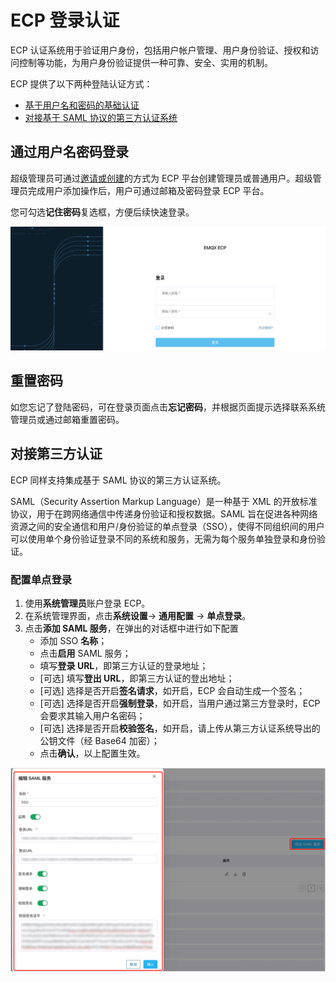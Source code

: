 # ECP 登录认证

ECP 认证系统用于验证用户身份，包括用户帐户管理、用户身份验证、授权和访问控制等功能，为用户身份验证提供一种可靠、安全、实用的机制。

ECP 提供了以下两种登陆认证方式：

- [基于用户名和密码的基础认证](#通过用户名密码登录)
- [对接基于 SAML 协议的第三方认证系统](#对接第三方认证)


## 通过用户名密码登录

超级管理员可通过[邀请或创建](../system_admin/user_management.md)的方式为 ECP 平台创建管理员或普通用户。超级管理员完成用户添加操作后，用户可通过邮箱及密码登录 ECP 平台。

您可勾选**记住密码**复选框，方便后续快速登录。

![Login](./_assets/login.png)

## 重置密码

如您忘记了登陆密码，可在登录页面点击**忘记密码**，并根据页面提示选择联系系统管理员或通过邮箱重置密码。

## 对接第三方认证

ECP 同样支持集成基于 SAML 协议的第三方认证系统。

SAML（Security Assertion Markup Language）是一种基于 XML 的开放标准协议，用于在跨网络通信中传递身份验证和授权数据。SAML 旨在促进各种网络资源之间的安全通信和用户/身份验证的单点登录（SSO），使得不同组织间的用户可以使用单个身份验证登录不同的系统和服务，无需为每个服务单独登录和身份验证。

### 配置单点登录

1. 使用**系统管理员**账户登录 ECP。
2. 在系统管理界面，点击**系统设置**-> **通用配置** -> **单点登录**。
3. 点击**添加 SAML 服务**，在弹出的对话框中进行如下配置
   - 添加 SSO **名称**；
   - 点击**启用** SAML 服务；
   - 填写**登录 URL**，即第三方认证的登录地址；
   - [可选] 填写**登出 URL**，即第三方认证的登出地址；
   - [可选] 选择是否开启**签名请求**，如开启，ECP 会自动生成一个签名；
   - [可选] 选择是否开启**强制登录**，如开启，当用户通过第三方登录时，ECP 会要求其输入用户名密码；
   - [可选] 选择是否开启**校验签名**，如开启，请上传从第三方认证系统导出的公钥文件（经 Base64 加密）；
   - 点击**确认**，以上配置生效。

<img src="./_assets/saml.png" style="zoom:100%;" align="middle">
